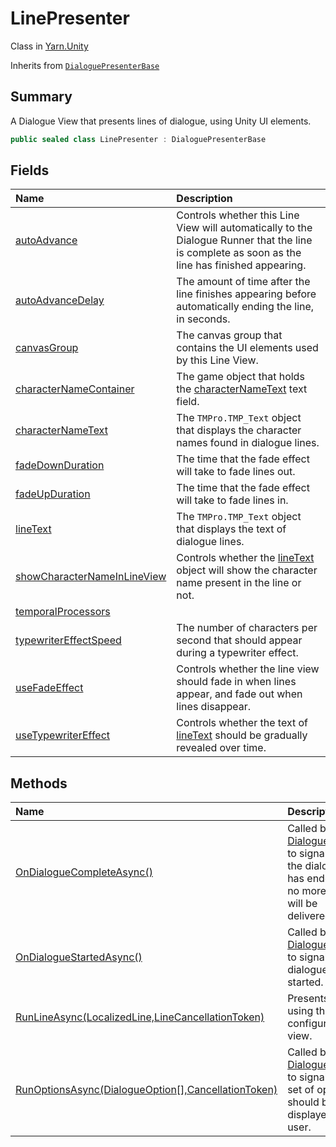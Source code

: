 # LinePresenter

Class in [Yarn.Unity](/docs/api/csharp/yarn.unity.md)

Inherits from [`DialoguePresenterBase`](/docs/api/csharp/yarn.unity.dialoguepresenterbase.md)

## Summary


A Dialogue View that presents lines of dialogue, using Unity UI
elements.


```csharp
public sealed class LinePresenter : DialoguePresenterBase
```

## Fields

|Name|Description|
|:---|:---|
|[autoAdvance](/docs/api/csharp/yarn.unity.linepresenter.autoadvance.md)|Controls whether this Line View will automatically to the Dialogue Runner that the line is complete as soon as the line has finished appearing.|
|[autoAdvanceDelay](/docs/api/csharp/yarn.unity.linepresenter.autoadvancedelay.md)|The amount of time after the line finishes appearing before automatically ending the line, in seconds.|
|[canvasGroup](/docs/api/csharp/yarn.unity.linepresenter.canvasgroup.md)|The canvas group that contains the UI elements used by this Line View.|
|[characterNameContainer](/docs/api/csharp/yarn.unity.linepresenter.characternamecontainer.md)|The game object that holds the  <a href="yarn.unity.linepresenter.characternametext.md">characterNameText</a>  text field.|
|[characterNameText](/docs/api/csharp/yarn.unity.linepresenter.characternametext.md)|The  `TMPro.TMP_Text`  object that displays the character names found in dialogue lines.|
|[fadeDownDuration](/docs/api/csharp/yarn.unity.linepresenter.fadedownduration.md)|The time that the fade effect will take to fade lines out.|
|[fadeUpDuration](/docs/api/csharp/yarn.unity.linepresenter.fadeupduration.md)|The time that the fade effect will take to fade lines in.|
|[lineText](/docs/api/csharp/yarn.unity.linepresenter.linetext.md)|The  `TMPro.TMP_Text`  object that displays the text of dialogue lines.|
|[showCharacterNameInLineView](/docs/api/csharp/yarn.unity.linepresenter.showcharacternameinlineview.md)|Controls whether the  <a href="yarn.unity.linepresenter.linetext.md">lineText</a>  object will show the character name present in the line or not.|
|[temporalProcessors](/docs/api/csharp/yarn.unity.linepresenter.temporalprocessors.md)||
|[typewriterEffectSpeed](/docs/api/csharp/yarn.unity.linepresenter.typewritereffectspeed.md)|The number of characters per second that should appear during a typewriter effect.|
|[useFadeEffect](/docs/api/csharp/yarn.unity.linepresenter.usefadeeffect.md)|Controls whether the line view should fade in when lines appear, and fade out when lines disappear.|
|[useTypewriterEffect](/docs/api/csharp/yarn.unity.linepresenter.usetypewritereffect.md)|Controls whether the text of  <a href="yarn.unity.linepresenter.linetext.md">lineText</a>  should be gradually revealed over time.|

## Methods

|Name|Description|
|:---|:---|
|[OnDialogueCompleteAsync()](/docs/api/csharp/yarn.unity.linepresenter.ondialoguecompleteasync.md)|Called by the  <a href="yarn.unity.dialoguerunner.md">DialogueRunner</a>  to signal that the dialogue has ended, and no more lines will be delivered.|
|[OnDialogueStartedAsync()](/docs/api/csharp/yarn.unity.linepresenter.ondialoguestartedasync.md)|Called by the  <a href="yarn.unity.dialoguerunner.md">DialogueRunner</a>  to signal that dialogue has started.|
|[RunLineAsync(LocalizedLine,LineCancellationToken)](/docs/api/csharp/yarn.unity.linepresenter.runlineasync.md)|Presents a line using the configured text view.|
|[RunOptionsAsync(DialogueOption[],CancellationToken)](/docs/api/csharp/yarn.unity.linepresenter.runoptionsasync.md)|Called by the  <a href="yarn.unity.dialoguerunner.md">DialogueRunner</a>  to signal that a set of options should be displayed to the user.|

